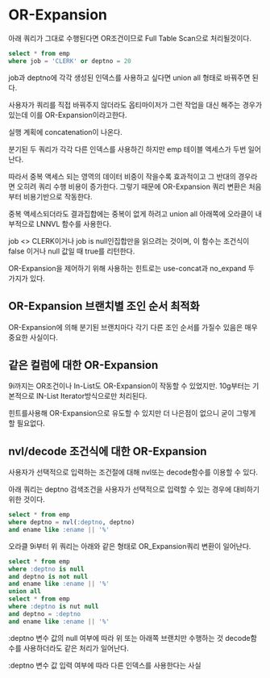 # OR-Expansion

아래 쿼리가 그대로 수행된다면 OR조건이므로 Full Table Scan으로 처리될것이다.

```sql
select * from emp
where job = 'CLERK' or deptno = 20
```

job과 deptno에 각각 생성된 인덱스를 사용하고 싶다면 union all 형태로 바꿔주면 된다.

사용자가 쿼리를 직접 바꿔주지 않더라도 옵티마이저가 그런 작업을 대신 해주는 경우가 있는데 이를 OR-Expansion이라고한다.

실행 계획에 concatenation이 나온다.

분기된 두 쿼리가 각각 다른 인덱스를 사용하긴 하지만 emp 테이블 액세스가 두번 일어난다.

따라서 중복 액세스 되는 영역의 데이터 비중이 작을수록 효과적이고 그 반대의 경우라면 오히려 쿼리 수행 비용이 증가한다. 그렇기 때문에 OR-Expansion 쿼리 변환은 처음부터 비용기반으로 작동한다.

중복 액세스되더라도 결과집합에는 중복이 없게 하려고 union all 아래쪽에 오라클이 내부적으로 LNNVL 함수를 사용한다.

job <> CLERK이거나 job is null인집합만을 읽으려는 것이며, 이 함수는 조건식이 false 이거나 null 값일 때 true를 리턴한다.

OR-Expansion을 제어하기 위해 사용하는 힌트로는 use-concat과 no_expand 두 가지가 있다.

## OR-Expansion 브랜치별 조인 순서 최적화

OR-Expansion에 의해 분기된 브랜치마다 각기 다른 조인 순서를 가질수 있음은 매우 중요한 사실이다.

## 같은 컬럼에 대한 OR-Expansion

9i까지는 OR조건이나 In-List도 OR-Expansion이 작동할 수 있었지만. 10g부터는 기본적으로 IN-List Iterator방식으로만 처리된다.

힌트를사용해 OR-Expansion으로 유도할 수 있지만 더 나은점이 없으니 굳이 그렇게 할 필요없다.

## nvl/decode 조건식에 대한 OR-Expansion

사용자가 선택적으로 입력하는 조건절에 대해 nvl또는 decode함수를 이용할 수 있다.

아래 쿼리는 deptno 검색조건을 사용자가 선택적으로 입력할 수 있는 경우에 대비하기 위한 것이다.

```sql
select * from emp
where deptno = nvl(:deptno, deptno)
and ename like :ename || '%'
```

오라클 9i부터 위 쿼리는 아래와 같은 형태로 OR_Expansion쿼리 변환이 일어난다.

```sql
select * from emp
where :deptno is null
and deptno is not null
and ename like :ename || '%'
union all
select * from emp
where :deptno is nut null
and deptno = :deptno
and ename like :ename || '%'
```

:deptno 변수 값의 null 여부에 따라 위 또는 아래쪽 브랜치만 수행하는 것
decode함수를 사용하더라도 같은 처리가 일어난다.

:deptno 변수 값 입력 여부에 따라 다른 인덱스를 사용한다는 사실
